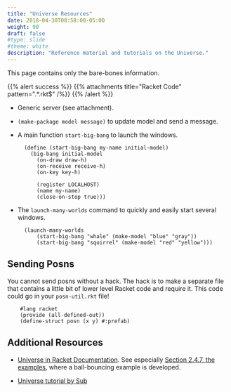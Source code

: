 ```yaml
---
title: "Universe Resources"
date: 2018-04-30T08:58:00-05:00
weight: 90
draft: false
#type: slide
#theme: white
description: "Reference material and tutorials on the Universe."
---
```


This page contains only the bare-bones information.

{{% alert success %}}
{{% attachments title="Racket Code" pattern=".*\.rkt$" /%}}
{{% /alert %}}

* Generic server (see attachment).
* `(make-package model message)` to update model and send a message.
* A main function `start-big-bang` to launch the windows.

        (define (start-big-bang my-name initial-model)
          (big-bang initial-model
            (on-draw draw-h)
            (on-receive receive-h)
            (on-key key-h)

            (register LOCALHOST)
            (name my-name)
            (close-on-stop true)))

* The `launch-many-worlds` command to quickly and easily start several windows.

        (launch-many-worlds
            (start-big-bang "whale" (make-model "blue" "gray"))
            (start-big-bang "squirrel" (make-model "red" "yellow")))

## Sending Posns 

You cannot send posns without a hack. The hack is to make a separate file that contains 
a little bit of lower level Racket code and require it. This code could go in your `posn-util.rkt` file!

        #lang racket
        (provide (all-defined-out))
        (define-struct posn (x y) #:prefab)

## Additional Resources

* [Universe in Racket Documentation](https://docs.racket-lang.org/teachpack/2htdpuniverse.html). See especially [Section 2.4.7, the examples](https://docs.racket-lang.org/teachpack/2htdpuniverse.html#%28part._universe-sample%29), where a ball-bouncing example is developed.

* [Universe tutorial by Sub](https://drive.google.com/drive/folders/0BypGcwjV5LOHSlF0ZmxQT0VnelU)


